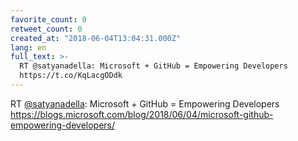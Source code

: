 ```yaml
---
favorite_count: 0
retweet_count: 0
created_at: "2018-06-04T13:04:31.000Z"
lang: en
full_text: >-
  RT @satyanadella: Microsoft + GitHub = Empowering Developers
  https://t.co/KqLacgODdk
---
```


RT [@satyanadella](https://twitter.com/satyanadella): Microsoft + GitHub =
Empowering Developers
<https://blogs.microsoft.com/blog/2018/06/04/microsoft-github-empowering-developers/>

